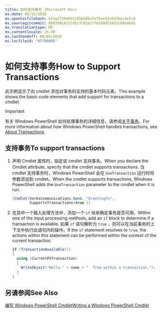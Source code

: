 ```yaml
---
title: 如何支持事务 |Microsoft Docs
ms.date: 09/13/2016
ms.openlocfilehash: 6fda27394091195b589afef5ee53c6d3bec4efc0
ms.sourcegitcommit: 0907b8c6322d2c7c61b17f8168d53452c8964b41
ms.translationtype: MT
ms.contentlocale: zh-CN
ms.lasthandoff: 08/05/2020
ms.locfileid: "87786605"
---
```

# <a name="how-to-support-transactions"></a><span data-ttu-id="7a8f0-102">如何支持事务</span><span class="sxs-lookup"><span data-stu-id="7a8f0-102">How to Support Transactions</span></span>

<span data-ttu-id="7a8f0-103">此示例显示了向 cmdlet 添加对事务的支持的基本代码元素。</span><span class="sxs-lookup"><span data-stu-id="7a8f0-103">This example shows the basic code elements that add support for transactions to a cmdlet.</span></span>

> [!IMPORTANT]
> <span data-ttu-id="7a8f0-104">有关 Windows PowerShell 如何处理事务的详细信息，请参阅[关于事务][about_Transactions]。</span><span class="sxs-lookup"><span data-stu-id="7a8f0-104">For more information about how Windows PowerShell handles transactions, see [About Transactions][about_Transactions].</span></span>

## <a name="to-support-transactions"></a><span data-ttu-id="7a8f0-105">支持事务</span><span class="sxs-lookup"><span data-stu-id="7a8f0-105">To support transactions</span></span>

1. <span data-ttu-id="7a8f0-106">声明 Cmdlet 属性时，指定该 cmdlet 支持事务。</span><span class="sxs-lookup"><span data-stu-id="7a8f0-106">When you declare the Cmdlet attribute, specify that the cmdlet supports transactions.</span></span>
   <span data-ttu-id="7a8f0-107">当 cmdlet 支持事务时，Windows PowerShell 会在 `UseTransaction` 运行时将参数添加到 cmdlet。</span><span class="sxs-lookup"><span data-stu-id="7a8f0-107">When the cmdlet supports transactions, Windows PowerShell adds the `UseTransaction` parameter to the cmdlet when it is run.</span></span>

    ```csharp
    [Cmdlet(VerbsCommunications.Send, "GreetingTx",
            SupportsTransactions=true )]
    ```

2. <span data-ttu-id="7a8f0-108">在其中一个输入处理方法中，添加一个 `if` 块来确定事务是否可用。</span><span class="sxs-lookup"><span data-stu-id="7a8f0-108">Within one of the input processing methods, add an `if` block to determine if a transaction is available.</span></span>
   <span data-ttu-id="7a8f0-109">如果 `if` 语句解析为 `true` ，则可以在当前事务的上下文中执行此语句内的操作。</span><span class="sxs-lookup"><span data-stu-id="7a8f0-109">If the `if` statement resolves to `true`, the actions within this statement can be performed within the context of the current transaction.</span></span>

    ```csharp
    if (TransactionAvailable())
    {
      using (CurrentPSTransaction)
      {
        WriteObject("Hello " + name + "  from within a transaction.");
      }
    }
    ```

## <a name="see-also"></a><span data-ttu-id="7a8f0-110">另请参阅</span><span class="sxs-lookup"><span data-stu-id="7a8f0-110">See Also</span></span>

[<span data-ttu-id="7a8f0-111">编写 Windows PowerShell Cmdlet</span><span class="sxs-lookup"><span data-stu-id="7a8f0-111">Writing a Windows PowerShell Cmdlet</span></span>](./writing-a-windows-powershell-cmdlet.md)

<!-- External URLs -->

[about_Transactions]: /powershell/module/Microsoft.PowerShell.Core/About/about_Transactions
